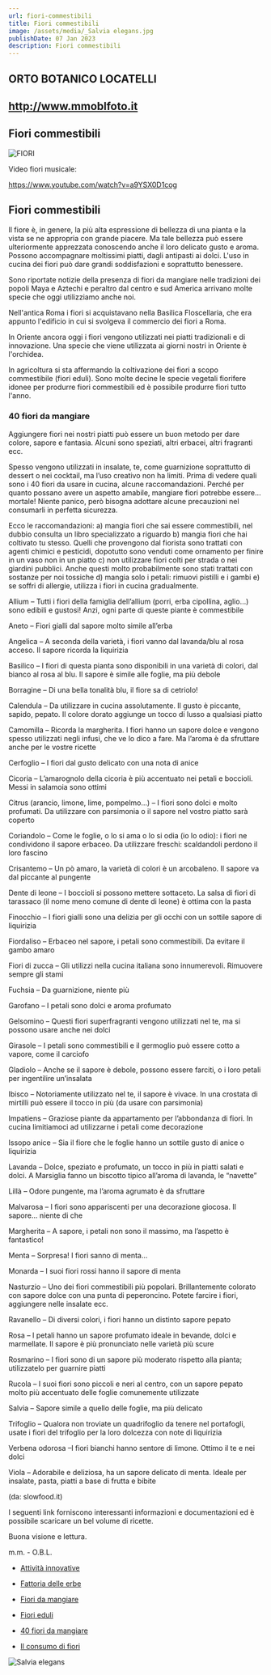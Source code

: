 ```yaml
---
url: fiori-commestibili
title: Fiori commestibili
image: /assets/media/_Salvia elegans.jpg
publishDate: 07 Jan 2023
description: Fiori commestibili
---
```

## ORTO BOTANICO LOCATELLI

## http://www.mmoblfoto.it

## Fiori commestibili

![FIORI](/OK_Fiori_Malva.jpg)

Video fiori musicale:

https://www.youtube.com/watch?v=a9YSX0D1cog


## Fiori commestibili

Il fiore è, in genere, la più alta espressione di bellezza di una pianta e la vista se ne appropria con grande piacere. Ma tale bellezza può essere ulteriormente apprezzata conoscendo anche il loro delicato gusto e aroma. Possono accompagnare moltissimi piatti, dagli antipasti ai dolci. L'uso in cucina dei fiori può dare grandi soddisfazioni e soprattutto benessere.

Sono riportate notizie della presenza di fiori da mangiare nelle
tradizioni dei popoli Maya e Aztechi e peraltro dal centro e sud America arrivano molte specie che oggi utilizziamo anche noi.

Nell'antica Roma i fiori si acquistavano nella Basilica Floscellaria, che era appunto l'edificio in cui si svolgeva il commercio dei fiori a Roma.

In Oriente ancora oggi i fiori vengono utilizzati nei piatti
tradizionali e di innovazione. Una specie che viene utilizzata ai giorni nostri in Oriente è l'orchidea.

In agricoltura si sta affermando la coltivazione dei fiori a scopo
commestibile (fiori eduli). Sono molte decine le specie vegetali
fiorifere idonee per produrre fiori commestibili ed è possibile produrre fiori tutto l'anno.

### 40 fiori da mangiare

Aggiungere fiori nei nostri piatti può essere un buon metodo per dare colore, sapore e fantasia. Alcuni sono speziati, altri erbacei, altri fragranti ecc.

Spesso vengono utilizzati in insalate, te, come guarnizione soprattutto di dessert o nei cocktail, ma l’uso creativo non ha limiti. Prima di vedere quali sono i 40 fiori da usare in cucina, alcune raccomandazioni. Perché per quanto possano avere un aspetto amabile, mangiare fiori potrebbe essere… mortale! Niente panico, però bisogna adottare alcune precauzioni nel consumarli in perfetta sicurezza.

Ecco le raccomandazioni: a) mangia fiori che sai essere commestibili, nel dubbio consulta un libro specializzato a riguardo b) mangia fiori che hai coltivato tu stesso. Quelli che provengono dal fiorista sono trattati con agenti chimici e pesticidi, dopotutto sono venduti come ornamento per finire in un vaso non in un piatto c) non utilizzare fiori colti per strada o nei giardini pubblici. Anche questi molto probabilmente sono stati trattati con sostanze per noi tossiche d) mangia solo i petali: rimuovi pistilli e i gambi e) se soffri di allergie, utilizza i fiori in cucina gradualmente.

Allium – Tutti i fiori della famiglia dell’allium (porri, erba cipollina, aglio…) sono edibili e gustosi! Anzi, ogni parte di queste piante è commestibile

Aneto – Fiori gialli dal sapore molto simile all’erba

Angelica – A seconda della varietà, i fiori vanno dal lavanda/blu al rosa acceso. Il sapore ricorda la liquirizia

Basilico – I fiori di questa pianta sono disponibili in una varietà di colori, dal bianco al rosa al blu. Il sapore è simile alle foglie, ma più debole

Borragine – Di una bella tonalità blu, il fiore sa di cetriolo!

Calendula – Da utilizzare in cucina assolutamente. Il gusto è piccante, sapido, pepato. Il colore dorato aggiunge un tocco di lusso a qualsiasi piatto

Camomilla – Ricorda la margherita. I fiori hanno un sapore dolce e vengono spesso utilizzati negli infusi, che ve lo dico a fare. Ma l’aroma è da sfruttare anche per le vostre ricette

Cerfoglio – I fiori dal gusto delicato con una nota di anice

Cicoria – L’amarognolo della cicoria è più accentuato nei petali e boccioli. Messi in salamoia sono ottimi

Citrus (arancio, limone, lime, pompelmo…) – I fiori sono dolci e molto profumati. Da utilizzare con parsimonia o il sapore nel vostro piatto sarà coperto

Coriandolo – Come le foglie, o lo si ama o lo si odia (io lo odio): i fiori ne condividono il sapore erbaceo. Da utilizzare freschi: scaldandoli perdono il loro fascino

Crisantemo – Un pò amaro, la varietà di colori è un arcobaleno. Il sapore va dal piccante al pungente

Dente di leone – I boccioli si possono mettere sottaceto. La salsa di fiori di tarassaco (il nome meno comune di dente di leone) è ottima con la pasta

Finocchio – I fiori gialli sono una delizia per gli occhi con un sottile sapore di liquirizia

Fiordaliso – Erbaceo nel sapore, i petali sono commestibili. Da evitare il gambo amaro

Fiori di zucca – Gli utilizzi nella cucina italiana sono innumerevoli. Rimuovere sempre gli stami

Fuchsia – Da guarnizione, niente più

Garofano – I petali sono dolci e aroma profumato

Gelsomino – Questi fiori superfragranti vengono utilizzati nel te, ma si possono usare anche nei dolci

Girasole – I petali sono commestibili e il germoglio può essere cotto a vapore, come il carciofo

Gladiolo – Anche se il sapore è debole, possono essere farciti, o i loro petali per ingentilire un’insalata

Ibisco – Notoriamente utilizzato nel te, il sapore è vivace. In una crostata di mirtilli può essere il tocco in più (da usare con parsimonia)

Impatiens – Graziose piante da appartamento per l’abbondanza di fiori. In cucina limitiamoci ad utilizzarne i petali come decorazione

Issopo anice – Sia il fiore che le foglie hanno un sottile gusto di anice o liquirizia

Lavanda – Dolce, speziato e profumato, un tocco in più in piatti salati e dolci. A Marsiglia fanno un biscotto tipico all’aroma di lavanda, le “navette”

Lillà – Odore pungente, ma l’aroma agrumato è da sfruttare

Malvarosa – I fiori sono appariscenti per una decorazione giocosa. Il sapore… niente di che

Margherita – A sapore, i petali non sono il massimo, ma l’aspetto è fantastico!

Menta – Sorpresa! I fiori sanno di menta…

Monarda – I suoi fiori rossi hanno il sapore di menta

Nasturzio – Uno dei fiori commestibili più popolari. Brillantemente colorato con sapore dolce con una punta di peperoncino. Potete farcire i fiori, aggiungere nelle insalate ecc.

Ravanello – Di diversi colori, i fiori hanno un distinto sapore pepato

Rosa – I petali hanno un sapore profumato ideale in bevande, dolci e marmellate. Il sapore è più pronunciato nelle varietà più scure

Rosmarino – I fiori sono di un sapore più moderato rispetto alla pianta; utilizzatelo per guarnire piatti

Rucola – I suoi fiori sono piccoli e neri al centro, con un sapore pepato molto più accentuato delle foglie comunemente utilizzate

Salvia – Sapore simile a quello delle foglie, ma più delicato

Trifoglio – Qualora non troviate un quadrifoglio da tenere nel portafogli, usate i fiori del trifoglio per la loro dolcezza con note di liquirizia

Verbena odorosa –I fiori bianchi hanno sentore di limone. Ottimo il te e nei dolci

Viola – Adorabile e deliziosa, ha un sapore delicato di menta. Ideale per insalate, pasta, piatti a base di frutta e bibite

(da: slowfood.it)

I seguenti link forniscono interessanti informazioni e documentazioni ed è possibile scaricare un bel volume di ricette.

Buona visione e lettura.

m.m. - O.B.L.


* [Attività innovative](https://www.interregantea.eu)

* [Fattoria delle erbe](http://www.fattoriadelleerbe.it/)

* [Fiori  da mangiare](https://www.fioridamangiare.com/progetto-biofiori)

* [Fiori eduli](https://www.facebook.com/FIORI.EDULI/videos)

* [40 fiori da mangiare](https://www.slowfood.it/40-fiori-da-mangiare/)

* [Il consumo di fiori](https://www.mdpi.com/1420-3049/25/12/2891)

![Salvia elegans](_Salvia_elegans.jpg)

	